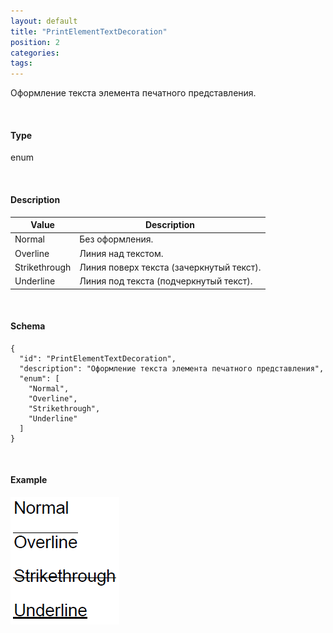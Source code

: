 ```yaml
---
layout: default
title: "PrintElementTextDecoration"
position: 2
categories: 
tags: 
---
```


Оформление текста элемента печатного представления.

   

#### Type

enum

  

#### Description  

|Value|Description|
|-----|-----------|
|Normal|Без оформления.|
|Overline|Линия над текстом.|
|Strikethrough|Линия поверх текста (зачеркнутый текст).|
|Underline|Линия под текста (подчеркнутый текст).|

   

#### Schema

```
{
  "id": "PrintElementTextDecoration",
  "description": "Оформление текста элемента печатного представления",
  "enum": [
    "Normal",
    "Overline",
    "Strikethrough",
    "Underline"
  ]
}
```

   

#### Example

![](PrintElementTextDecoration.PNG)

 

 

